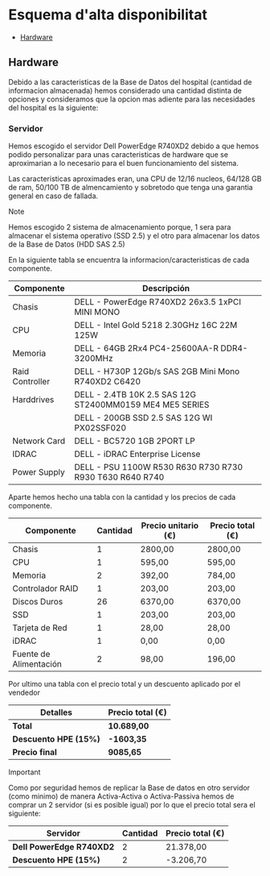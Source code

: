 # Esquema d'alta disponibilitat
-   [Hardware](#hardware)
## Hardware

Debido a las caracteristicas de la Base de Datos del hospital (cantidad de informacion almacenada) hemos considerado una cantidad distinta de opciones y consideramos que la opcion mas adiente para las necesidades del hospital es la siguiente:

### Servidor

Hemos escogido el servidor Dell PowerEdge R740XD2 debido a que hemos podido personalizar para unas caracteristicas de hardware que se aproximarian a lo necesario para el buen funcionamiento del sistema.

Las caracteristicas aproximades eran, una CPU de 12/16 nucleos, 64/128 GB de ram, 50/100 TB de almencamiento y sobretodo que tenga una garantia general en caso de fallada.

> [!NOTE]  
> Hemos escogido 2 sistema de almacenamiento porque, 1 sera para almacenar el sistema operativo (SSD 2.5)
> y el otro para almacenar los datos de la Base de Datos (HDD SAS 2.5)

En la siguiente tabla se encuentra la informacion/caracteristicas de cada componente.

| Componente      | Descripción                                                                         |
|-----------------|-------------------------------------------------------------------------------------|
| Chasis          | DELL - PowerEdge R740XD2 26x3.5 1xPCI MINI MONO                                    |
| CPU             | DELL - Intel Gold 5218 2.30GHz 16C 22M 125W                                         |
| Memoria         | DELL - 64GB 2Rx4 PC4-25600AA-R DDR4-3200MHz                        |
| Raid Controller | DELL - H730P 12Gb/s SAS 2GB Mini Mono R740XD2 C6420                                 |
| Harddrives      | DELL - 2.4TB 10K 2.5 SAS 12G ST2400MM0159 ME4 ME5 SERIES         |
|                 | DELL - 200GB SSD 2.5 SAS 12G WI PX02SSF020                                           |
| Network Card    | DELL - BC5720 1GB 2PORT LP                                                          |
| IDRAC           | DELL - iDRAC Enterprise License                                                     |
| Power Supply    | DELL - PSU 1100W R530 R630 R730 R730 R930 T630 R640 R740              |

Aparte hemos hecho una tabla con la cantidad y los precios de cada componente.

| Componente        | Cantidad | Precio unitario (€) | Precio total (€) |
|-------------------|----------|---------------------|------------------|
| Chasis            | 1        | 2800,00             | 2800,00          |
| CPU               | 1        | 595,00              | 595,00           |
| Memoria           | 2        | 392,00              | 784,00           |
| Controlador RAID  | 1        | 203,00              | 203,00           |
| Discos Duros      | 26       | 6370,00             | 6370,00          |
| SSD               | 1        | 203,00              | 203,00           |
| Tarjeta de Red    | 1        | 28,00               | 28,00            |
| iDRAC             | 1        | 0,00                | 0,00             |
| Fuente de Alimentación | 2   | 98,00               | 196,00           |

Por ultimo una tabla con el precio total y un descuento aplicado por el vendedor

| Detalles          |   Precio total (€) |
|-------------------|--------------------|
| **Total**         |  **10.689,00**    |
| **Descuento HPE (15%)**|  **-1603,35**     |
| **Precio final**  |  **9085,65**      |

> [!IMPORTANT]  
> Como por seguridad hemos de replicar la Base de datos en otro servidor (como minimo)
> de manera Activa-Activa o Activa-Passiva hemos de comprar un 2 servidor (si es posible igual)
> por lo que el precio total sera el siguiente:

| Servidor                   | Cantidad | Precio total (€) |
|----------------------------|----------|------------------|
| **Dell PowerEdge R740XD2**| 2        | 21.378,00        |
| **Descuento HPE (15%)**   | 2         | -3.206,70        |


